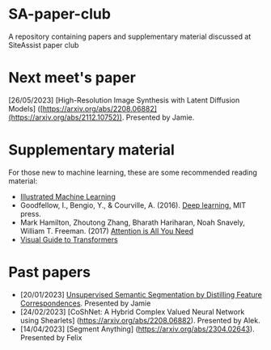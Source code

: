 # SA-paper-club
A repository containing papers and supplementary material discussed at SiteAssist paper club

# Next meet's paper
[26/05/2023] [High-Resolution Image Synthesis with Latent Diffusion Models] ([https://arxiv.org/abs/2208.06882](https://arxiv.org/abs/2112.10752)). Presented by Jamie.

# Supplementary material 
For those new to machine learning, these are some recommended reading material:

- [Illustrated Machine Learning](https://illustrated-machine-learning.github.io/index.html)
- Goodfellow, I., Bengio, Y., & Courville, A. (2016). [Deep learning.](http://www.deeplearningbook.org/) MIT press.
- Mark Hamilton, Zhoutong Zhang, Bharath Hariharan, Noah Snavely, William T. Freeman. (2017) [Attention is All You Need](https://arxiv.org/abs/1706.03762)
- [Visual Guide to Transformers](https://jalammar.github.io/illustrated-transformer/)

# Past papers
- [20/01/2023] [Unsupervised Semantic Segmentation by Distilling Feature Correspondences](https://arxiv.org/abs/2203.08414). Presented by Jamie
- [24/02/2023] [CoShNet: A Hybrid Complex Valued Neural Network using Shearlets] (https://arxiv.org/abs/2208.06882). Presented by Alek.
- [14/04/2023] [Segment Anything] (https://arxiv.org/abs/2304.02643). Presented by Felix
